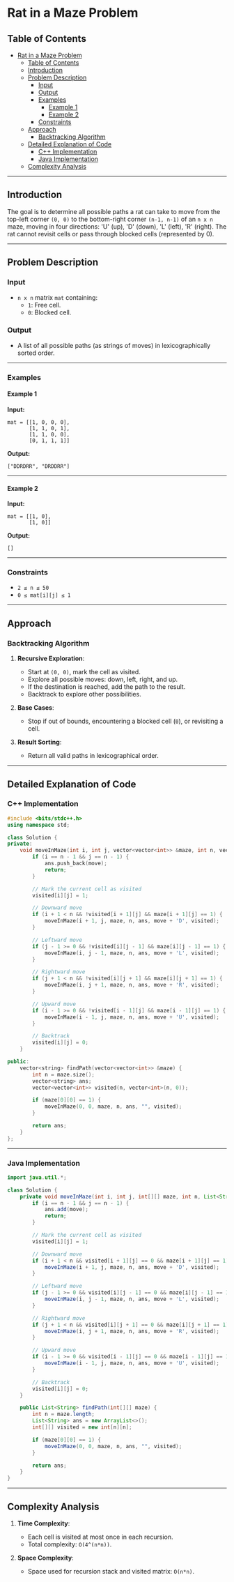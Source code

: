 # Rat in a Maze Problem

## Table of Contents

- [Rat in a Maze Problem](#rat-in-a-maze-problem)
  - [Table of Contents](#table-of-contents)
  - [Introduction](#introduction)
  - [Problem Description](#problem-description)
    - [Input](#input)
    - [Output](#output)
    - [Examples](#examples)
      - [Example 1](#example-1)
      - [Example 2](#example-2)
    - [Constraints](#constraints)
  - [Approach](#approach)
    - [Backtracking Algorithm](#backtracking-algorithm)
  - [Detailed Explanation of Code](#detailed-explanation-of-code)
    - [C++ Implementation](#c-implementation)
    - [Java Implementation](#java-implementation)
  - [Complexity Analysis](#complexity-analysis)

---

## Introduction

The goal is to determine all possible paths a rat can take to move from the top-left corner `(0, 0)` to the bottom-right corner `(n-1, n-1)` of an `n x n` maze, moving in four directions: 'U' (up), 'D' (down), 'L' (left), 'R' (right). The rat cannot revisit cells or pass through blocked cells (represented by 0).

---

## Problem Description

### Input

- `n x n` matrix `mat` containing:
  - `1`: Free cell.
  - `0`: Blocked cell.

### Output

- A list of all possible paths (as strings of moves) in lexicographically sorted order.

---

### Examples

#### Example 1

**Input:**

```plaintext
mat = [[1, 0, 0, 0],
       [1, 1, 0, 1],
       [1, 1, 0, 0],
       [0, 1, 1, 1]]
```

**Output:**

```plaintext
["DDRDRR", "DRDDRR"]
```

---

#### Example 2

**Input:**

```plaintext
mat = [[1, 0],
       [1, 0]]
```

**Output:**

```plaintext
[]
```

---

### Constraints

- `2 ≤ n ≤ 50`
- `0 ≤ mat[i][j] ≤ 1`

---

## Approach

### Backtracking Algorithm

1. **Recursive Exploration**:

   - Start at `(0, 0)`, mark the cell as visited.
   - Explore all possible moves: down, left, right, and up.
   - If the destination is reached, add the path to the result.
   - Backtrack to explore other possibilities.

2. **Base Cases**:

   - Stop if out of bounds, encountering a blocked cell (`0`), or revisiting a cell.

3. **Result Sorting**:
   - Return all valid paths in lexicographical order.

---

## Detailed Explanation of Code

### C++ Implementation

```cpp
#include <bits/stdc++.h>
using namespace std;

class Solution {
private:
    void moveInMaze(int i, int j, vector<vector<int>> &maze, int n, vector<string> &ans, string move, vector<vector<int>> &visited) {
        if (i == n - 1 && j == n - 1) {
            ans.push_back(move);
            return;
        }

        // Mark the current cell as visited
        visited[i][j] = 1;

        // Downward move
        if (i + 1 < n && !visited[i + 1][j] && maze[i + 1][j] == 1) {
            moveInMaze(i + 1, j, maze, n, ans, move + 'D', visited);
        }

        // Leftward move
        if (j - 1 >= 0 && !visited[i][j - 1] && maze[i][j - 1] == 1) {
            moveInMaze(i, j - 1, maze, n, ans, move + 'L', visited);
        }

        // Rightward move
        if (j + 1 < n && !visited[i][j + 1] && maze[i][j + 1] == 1) {
            moveInMaze(i, j + 1, maze, n, ans, move + 'R', visited);
        }

        // Upward move
        if (i - 1 >= 0 && !visited[i - 1][j] && maze[i - 1][j] == 1) {
            moveInMaze(i - 1, j, maze, n, ans, move + 'U', visited);
        }

        // Backtrack
        visited[i][j] = 0;
    }

public:
    vector<string> findPath(vector<vector<int>> &maze) {
        int n = maze.size();
        vector<string> ans;
        vector<vector<int>> visited(n, vector<int>(n, 0));

        if (maze[0][0] == 1) {
            moveInMaze(0, 0, maze, n, ans, "", visited);
        }

        return ans;
    }
};
```

---

### Java Implementation

```java
import java.util.*;

class Solution {
    private void moveInMaze(int i, int j, int[][] maze, int n, List<String> ans, String move, int[][] visited) {
        if (i == n - 1 && j == n - 1) {
            ans.add(move);
            return;
        }

        // Mark the current cell as visited
        visited[i][j] = 1;

        // Downward move
        if (i + 1 < n && visited[i + 1][j] == 0 && maze[i + 1][j] == 1) {
            moveInMaze(i + 1, j, maze, n, ans, move + 'D', visited);
        }

        // Leftward move
        if (j - 1 >= 0 && visited[i][j - 1] == 0 && maze[i][j - 1] == 1) {
            moveInMaze(i, j - 1, maze, n, ans, move + 'L', visited);
        }

        // Rightward move
        if (j + 1 < n && visited[i][j + 1] == 0 && maze[i][j + 1] == 1) {
            moveInMaze(i, j + 1, maze, n, ans, move + 'R', visited);
        }

        // Upward move
        if (i - 1 >= 0 && visited[i - 1][j] == 0 && maze[i - 1][j] == 1) {
            moveInMaze(i - 1, j, maze, n, ans, move + 'U', visited);
        }

        // Backtrack
        visited[i][j] = 0;
    }

    public List<String> findPath(int[][] maze) {
        int n = maze.length;
        List<String> ans = new ArrayList<>();
        int[][] visited = new int[n][n];

        if (maze[0][0] == 1) {
            moveInMaze(0, 0, maze, n, ans, "", visited);
        }

        return ans;
    }
}
```

---

## Complexity Analysis

1. **Time Complexity**:

   - Each cell is visited at most once in each recursion.
   - Total complexity: `O(4^(n*n))`.

2. **Space Complexity**:
   - Space used for recursion stack and visited matrix: `O(n*n)`.
